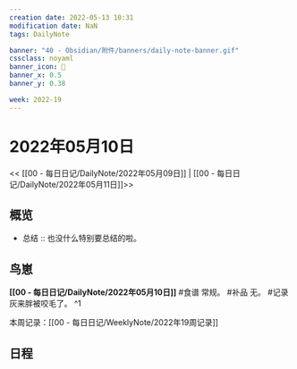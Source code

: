 ```yaml
---
creation date: 2022-05-13 10:31
modification date: NaN
tags: DailyNote

banner: "40 - Obsidian/附件/banners/daily-note-banner.gif"
cssclass: noyaml
banner_icon: 💌
banner_x: 0.5
banner_y: 0.38

week: 2022-19
---
```


# 2022年05月10日

<< [[00 - 每日日记/DailyNote/2022年05月09日]] | [[00 - 每日日记/DailyNote/2022年05月11日]]>>


## 概览
- 总结 :: 也没什么特别要总结的啦。
## 鸟崽
**[[00 - 每日日记/DailyNote/2022年05月10日]]**
#食谱 常规。
#补品 无。
#记录 灰来胖被咬毛了。
^1

本周记录：[[00 - 每日日记/WeeklyNote/2022年19周记录]]

## 日程
